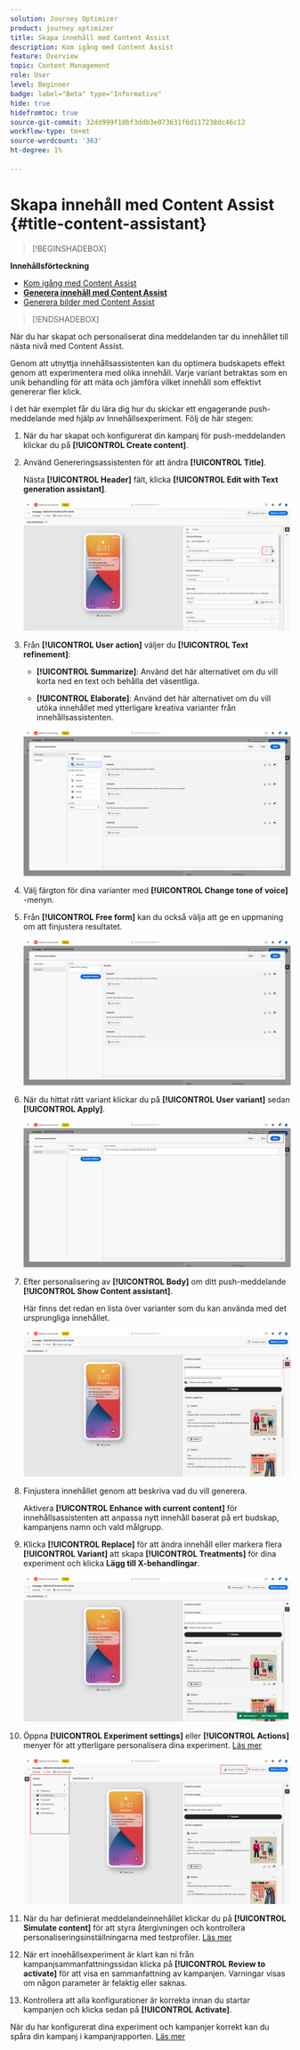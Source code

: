 ```yaml
---
solution: Journey Optimizer
product: journey optimizer
title: Skapa innehåll med Content Assist
description: Kom igång med Content Assist
feature: Overview
topic: Content Management
role: User
level: Beginner
badge: label="Beta" type="Informative"
hide: true
hidefromtoc: true
source-git-commit: 32dd999f18bf3ddb3e073631f6d117238dc46c12
workflow-type: tm+mt
source-wordcount: '363'
ht-degree: 1%

---
```


# Skapa innehåll med Content Assist {#title-content-assistant}

>[!BEGINSHADEBOX]

**Innehållsförteckning**

* [Kom igång med Content Assist](gs-generative.md)
* **[Generera innehåll med Content Assist](generative-content.md)**
* [Generera bilder med Content Assist](generative-image.md)

>[!ENDSHADEBOX]

När du har skapat och personaliserat dina meddelanden tar du innehållet till nästa nivå med Content Assist.

Genom att utnyttja innehållsassistenten kan du optimera budskapets effekt genom att experimentera med olika innehåll. Varje variant betraktas som en unik behandling för att mäta och jämföra vilket innehåll som effektivt genererar fler klick.

I det här exemplet får du lära dig hur du skickar ett engagerande push-meddelande med hjälp av Innehållsexperiment. Följ de här stegen:

1. När du har skapat och konfigurerat din kampanj för push-meddelanden klickar du på **[!UICONTROL Create content]**.

1. Använd Genereringsassistenten för att ändra **[!UICONTROL Title]**.

   Nästa **[!UICONTROL Header]** fält, klicka **[!UICONTROL Edit with Text generation assistant]**.

   ![](assets/gen-ai-title-1.png)

1. Från **[!UICONTROL User action]** väljer du **[!UICONTROL Text refinement]**:

   * **[!UICONTROL Summarize]**: Använd det här alternativet om du vill korta ned en text och behålla det väsentliga.

   * **[!UICONTROL Elaborate]**: Använd det här alternativet om du vill utöka innehållet med ytterligare kreativa varianter från innehållsassistenten.

   ![](assets/gen-ai-title-2.png)

1. Välj färgton för dina varianter med **[!UICONTROL Change tone of voice]** -menyn.

1. Från **[!UICONTROL Free form]** kan du också välja att ge en uppmaning om att finjustera resultatet.

   ![](assets/gen-ai-title-3.png)

1. När du hittat rätt variant klickar du på **[!UICONTROL User variant]** sedan **[!UICONTROL Apply]**.

   ![](assets/gen-ai-title-4.png)

1. Efter personalisering av **[!UICONTROL Body]** om ditt push-meddelande **[!UICONTROL Show Content assistant]**.

   Här finns det redan en lista över varianter som du kan använda med det ursprungliga innehållet.

   ![](assets/gen-ai-title-5.png)

1. Finjustera innehållet genom att beskriva vad du vill generera.

   Aktivera **[!UICONTROL Enhance with current content]** för innehållsassistenten att anpassa nytt innehåll baserat på ert budskap, kampanjens namn och vald målgrupp.

1. Klicka **[!UICONTROL Replace]** för att ändra innehåll eller markera flera **[!UICONTROL Variant]** att skapa **[!UICONTROL Treatments]** för dina experiment och klicka **Lägg till X-behandlingar**.

   ![](assets/gen-ai-title-6.png)

1. Öppna **[!UICONTROL Experiment settings]** eller **[!UICONTROL Actions]** menyer för att ytterligare personalisera dina experiment. [Läs mer](../campaigns/content-experiment.md)

   ![](assets/gen-ai-title-7.png)

1. När du har definierat meddelandeinnehållet klickar du på **[!UICONTROL Simulate content]** för att styra återgivningen och kontrollera personaliseringsinställningarna med testprofiler. [Läs mer](../email/preview.md)

1. När ert innehållsexperiment är klart kan ni från kampanjsammanfattningssidan klicka på **[!UICONTROL Review to activate]** för att visa en sammanfattning av kampanjen. Varningar visas om någon parameter är felaktig eller saknas.

1. Kontrollera att alla konfigurationer är korrekta innan du startar kampanjen och klicka sedan på **[!UICONTROL Activate]**.

När du har konfigurerat dina experiment och kampanjer korrekt kan du spåra din kampanj i kampanjrapporten. [Läs mer](../reports/campaign-global-report.md#experimentation-report)
